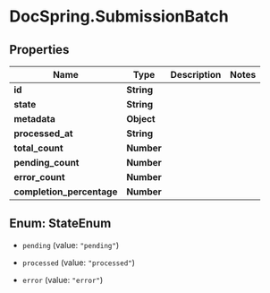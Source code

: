 # DocSpring.SubmissionBatch

## Properties

Name | Type | Description | Notes
------------ | ------------- | ------------- | -------------
**id** | **String** |  | 
**state** | **String** |  | 
**metadata** | **Object** |  | 
**processed_at** | **String** |  | 
**total_count** | **Number** |  | 
**pending_count** | **Number** |  | 
**error_count** | **Number** |  | 
**completion_percentage** | **Number** |  | 



## Enum: StateEnum


* `pending` (value: `"pending"`)

* `processed` (value: `"processed"`)

* `error` (value: `"error"`)




